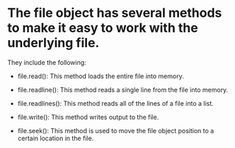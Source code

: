 # The file object has several methods to make it easy to work with the underlying file. 
They include the following:

  - file.read(): This method loads the entire file into memory.

  - file.readline(): This method reads a single line from the file into memory.

  - file.readlines(): This method reads all of the lines of a file into a list.

  - file.write(): This method writes output to the file.

  - file.seek(): This method is used to move the file object position to a certain location in the file.